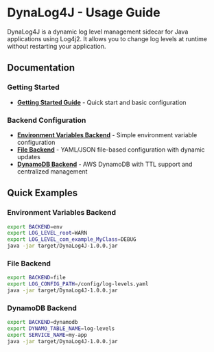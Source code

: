 # DynaLog4J - Usage Guide

DynaLog4J is a dynamic log level management sidecar for Java applications using Log4j2. It allows you to change log levels at runtime without restarting your application.

## Documentation

### Getting Started
- **[Getting Started Guide](docs/getting-started.md)** - Quick start and basic configuration

### Backend Configuration
- **[Environment Variables Backend](docs/env-backend.md)** - Simple environment variable configuration
- **[File Backend](docs/file-backend.md)** - YAML/JSON file-based configuration with dynamic updates
- **[DynamoDB Backend](docs/dynamodb-backend.md)** - AWS DynamoDB with TTL support and centralized management


## Quick Examples

### Environment Variables Backend
```bash
export BACKEND=env
export LOG_LEVEL_root=WARN
export LOG_LEVEL_com_example_MyClass=DEBUG
java -jar target/DynaLog4J-1.0.0.jar
```

### File Backend
```bash
export BACKEND=file
export LOG_CONFIG_PATH=/config/log-levels.yaml
java -jar target/DynaLog4J-1.0.0.jar
```

### DynamoDB Backend
```bash
export BACKEND=dynamodb
export DYNAMO_TABLE_NAME=log-levels
export SERVICE_NAME=my-app
java -jar target/DynaLog4J-1.0.0.jar
```